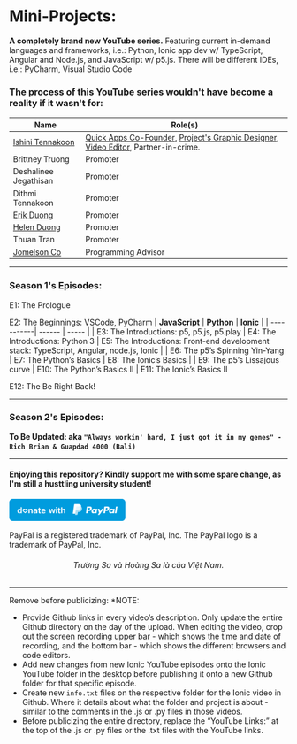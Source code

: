 # Mini-Projects:

**A completely brand new YouTube series.** Featuring current in-demand languages and frameworks, i.e.: Python, Ionic app dev w/ TypeScript, Angular and Node.js, and JavaScript w/ p5.js. There will be different IDEs, i.e.: PyCharm, Visual Studio Code

### The process of this YouTube series wouldn't have become a reality if it wasn't for:

| Name | Role(s) | 
| --------------- | --------------- |
| [Ishini Tennakoon](https://www.linkedin.com/in/ishinitennakoon1999/) | [Quick Apps Co-Founder](https://apps.apple.com/au/developer/phuoc-thien-tran/id1489780395), [Project's Graphic Designer, Video Editor](https://www.behance.net/ishinitennakoon), Partner-in-crime. | 
| Brittney Truong | Promoter | 
| Deshalinee Jegathisan | Promoter
| Dithmi Tennakoon | Promoter | 
| [Erik Duong](https://www.linkedin.com/in/minh-tung-duong-a8688a17b/) | Promoter | 
| [Helen Duong](https://www.linkedin.com/in/ngocduonghelen/) | Promoter | 
| Thuan Tran | Promoter | 
| [Jomelson Co](https://www.linkedin.com/in/jomelsonco/) | Programming Advisor | 

------------

### Season 1's Episodes:

E1: The Prologue

E2: The Beginnings: VSCode, PyCharm
| **JavaScript** | **Python** | **Ionic** |
| -----------| ------ | ----- |
| E3: The Introductions: p5, p5.js, p5.play | E4: The Introductions: Python 3 | E5: The Introductions: Front-end development stack: TypeScript, Angular, node.js, Ionic |
| E6: The p5’s Spinning Yin-Yang | E7: The Python’s Basics | E8: The Ionic’s Basics | 
| E9: The p5’s Lissajous curve | E10: The Python’s Basics II | E11: The Ionic’s Basics II

E12: The Be Right Back!

------------

### Season 2's Episodes:

**To Be Updated: aka ``` "Always workin' hard, I just got it in my genes" - Rich Brian & Guapdad 4000 (Bali) ```**

------------

#### Enjoying this repository? Kindly support me with some spare change, as I'm still a husttling university student!
  <a href="https://www.paypal.me/thientran2702"><img src="blue.svg" height="40"></a>  
<p>PayPal is a registered trademark of PayPal, Inc. The PayPal logo is a trademark of PayPal, Inc.</p>

###### <p align="center"> Trường Sa và Hoàng Sa là của Việt Nam.</p>

------------
Remove before publicizing:
*NOTE: 
- Provide Github links in every video’s description. Only update the entire Github directory on the day of the upload. When editing the video, crop out the screen recording upper bar - which shows the time and date of recording, and the bottom bar - which shows the different browsers and code editors. 
- Add new changes from new Ionic YouTube episodes onto the Ionic YouTube folder in the desktop before publishing it onto a new Github folder for that specific episode. 
- Create new ``` info.txt ``` files on the respective folder for the Ionic video in Github. Where it details about what the folder and project is about - similar to the comments in the .js or .py files in those videos.
- Before publicizing the entire directory, replace the “YouTube Links:” at the top of the .js or .py files or the .txt files with the YouTube links.
